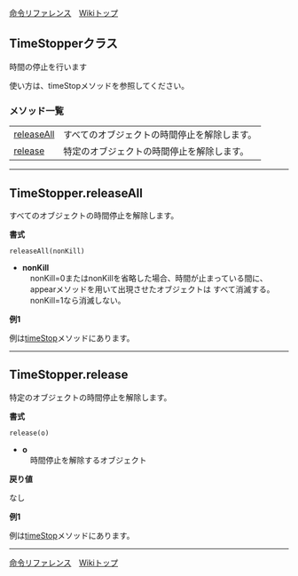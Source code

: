 
[命令リファレンス](./reference)&emsp;[Wikiトップ](./)

<title>命令リファレンス - TimeStopper</title>

## TimeStopperクラス
時間の停止を行います

使い方は、timeStopメソッドを参照してください。

### メソッド一覧
|||
|-|-|
|[releaseAll](#timestopperreleaseall)|すべてのオブジェクトの時間停止を解除します。|
|[release](#timestopperrelease)|特定のオブジェクトの時間停止を解除します。|

***

## TimeStopper.releaseAll
すべてのオブジェクトの時間停止を解除します。

**書式**
```
releaseAll(nonKill)
```
- **nonKill**  
&emsp;nonKill=0またはnonKillを省略した場合、時間が止まっている間に、  
&emsp;appearメソッドを用いて出現させたオブジェクトは すべて消滅する。  
&emsp;nonKill=1なら消滅しない。

**例1**

例は[timeStop](./rf-obuject#objecttimestop)メソッドにあります。

***

## TimeStopper.release
特定のオブジェクトの時間停止を解除します。

**書式**
```
release(o)
```
- **o**  
&emsp;時間停止を解除するオブジェクト

**戻り値**

なし

**例1**

例は[timeStop](./rf-obuject#objecttimestop)メソッドにあります。

***

[命令リファレンス](./reference)&emsp;[Wikiトップ](./)

